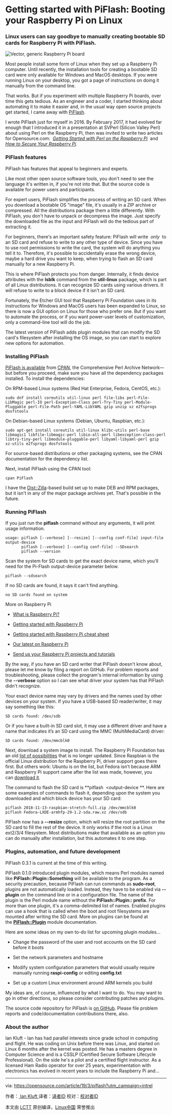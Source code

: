 [#]: collector: (oska874)
[#]: translator: ( )
[#]: reviewer: ( )
[#]: publisher: ( )
[#]: url: ( )
[#]: subject: (Getting started with PiFlash: Booting your Raspberry Pi on Linux)
[#]: via: (https://opensource.com/article/19/3/piflash?utm_campaign=intrel)
[#]: author: (Ian Kluft  https://opensource.com/users/ikluft)


Getting started with PiFlash: Booting your Raspberry Pi on Linux
============================================================

### Linux users can say goodbye to manually creating bootable SD cards for Raspberry Pi with PiFlash.

![Vector, generic Raspberry Pi board](https://opensource.com/sites/default/files/styles/image-full-size/public/lead-images/raspberrypi_board_vector_red.png?itok=yaqYjYqI "Vector, generic Raspberry Pi board")

Most people install some form of Linux when they set up a Raspberry Pi computer. Until recently, the installation tools for creating a bootable SD card were only available for Windows and MacOS desktops. If you were running Linux on your desktop, you got a page of instructions on doing it manually from the command line.

That works. But if you experiment with multiple Raspberry Pi boards, over time this gets tedious. As an engineer and a coder, I started thinking about automating it to make it easier and, in the usual way open source projects get started, I came away with [PiFlash][10].

I wrote PiFlash just for myself in 2016\. By February 2017, it had evolved far enough that I introduced it in a presentation at SVPerl (Silicon Valley Perl) about using Perl on the Raspberry Pi, then was invited to write two articles for Opensource.com:  _[Getting Started with Perl on the Raspberry Pi][7]_  and  _[How to Secure Your Raspberry Pi][8]._ 

### PiFlash features

PiFlash has features that appeal to beginners and experts.

Like most other open source software tools, you don't need to see the language it's written in, if you're not into that. But the source code is available for power users and participants.

For expert users, PiFlash simplifies the process of writing an SD card. When you download a bootable OS "image" file, it's usually in a ZIP archive or compressed. All the distributions package them a little differently. With PiFlash, you don't have to unpack or decompress the image. Just specify the downloaded file as the input and PiFlash will do the tedious part of extracting it.

For beginners, there's an important safety feature: PiFlash will write  _only_  to an SD card and refuse to write to any other type of device. Since you have to use root permissions to write the card, the system will do anything you tell it to. Therefore, it's possible to accidentally erase the wrong device, maybe a hard drive you want to keep, when trying to flash an SD card manually for a new Raspberry Pi.

This is where PiFlash protects you from danger. Internally, it finds device attributes with the **lsblk** command from the **util-linux** package, which is part of all Linux distributions. It can recognize SD cards using various drivers. It will refuse to write to a block device if it isn't an SD card.

Fortunately, the Etcher GUI tool that Raspberry Pi Foundation uses in its instructions for Windows and MacOS users has been expanded to Linux, so there is now a GUI option on Linux for those who prefer one. But if you want to automate the process, or if you want power-user levels of customization, only a command-line tool will do the job.

The latest version of PiFlash adds plugin modules that can modify the SD card's filesystem after installing the OS image, so you can start to explore new options for automation.

### Installing PiFlash

[PiFlash is available][11] from [CPAN][12], the Comprehensive Perl Archive Network—but before you proceed, make sure you have all the dependency packages installed. To install the dependencies:

On RPM-based Linux systems (Red Hat Enterprise, Fedora, CentOS, etc.):

```
sudo dnf install coreutils util-linux perl file-libs perl-File-LibMagic perl-IO perl-Exception-Class perl-Try-Tiny perl-Module-Pluggable perl-File-Path perl-YAML-LibYAML gzip unzip xz e2fsprogs dosfstools
```

On Debian-based Linux systems (Debian, Ubuntu, Raspbian, etc.):

```
sudo apt-get install coreutils util-linux klibc-utils perl-base libmagic1 libfile-libmagic-perl libio-all-perl libexception-class-perl libtry-tiny-perl libmodule-pluggable-perl libyaml-libyaml-perl gzip xz-utils e2fsprogs dosfstools
```

For source-based distributions or other packaging systems, see the CPAN documentation for the dependency list.

Next, install PiFlash using the CPAN tool:

```
cpan PiFlash
```

I have the [Dist:][13][:Zilla][14]-based build set up to make DEB and RPM packages, but it isn't in any of the major package archives yet. That's possible in the future.

### Running PiFlash

If you just run the **piflash** command without any arguments, it will print usage information.

```
usage: piflash [--verbose] [--resize] [--config conf-file] input-file output-device
       piflash [--verbose] [--config conf-file] --SDsearch
       piflash --version
```

Scan the system for SD cards to get the exact device name, which you'll need for the Pi-Flash output-device parameter below.

```
piflash --sdsearch
```

If no SD cards are found, it says it can't find anything.

```
no SD cards found on system
```
More on Raspberry Pi

*   [What is Raspberry Pi?][1]

*   [Getting started with Raspberry Pi][2]

*   [Getting started with Raspberry Pi cheat sheet][3]

*   [Our latest on Raspberry Pi][4]

*   [Send us your Raspberry Pi projects and tutorials][5]

By the way, if you have an SD card writer that PiFlash doesn't know about, please let me know by filing a report on GitHub. For problem reports and troubleshooting, please collect the program's internal information by using the **--verbose** option so I can see what driver your system has that PiFlash didn't recognize.

Your exact device name may vary by drivers and the names used by other devices on your system. If you have a USB-based SD reader/writer, it may say something like this:

```
SD cards found: /dev/sdb
```

Or if you have a built-in SD card slot, it may use a different driver and have a name that indicates it’s an SD card using the MMC (MultiMediaCard) driver:

```
SD cards found: /dev/mmcblk0
```

Next, download a system image to install. The Raspberry Pi Foundation has an old [list of possibilities][15] that is no longer updated. Since Raspbian is the official Linux distribution for the Raspberry Pi, driver support goes there first. But others work: Ubuntu is on the list, but Fedora isn't because ARM and Raspberry Pi support came after the list was made, however, you can [download it][16].

The command to flash the SD card is **piflash <input-file> <output-device **. Here are some examples of commands to flash it, depending upon the system you downloaded and which block device has your SD card:

```
piflash 2018-11-13-raspbian-stretch-full.zip /dev/mmcblk0
piflash Fedora-LXDE-armhfp-29-1.2-sda.raw.xz /dev/sdb
```

PiFlash now has a **--resize** option, which will resize the root partition on the SD card to fill the rest of the device. It only works if the root is a Linux ext2/3/4 filesystem. Most distributions make that available as an option you can do manually after installation, but this automates it to one step.

### Plugins, automation, and future development

PiFlash 0.3.1 is current at the time of this writing.

PiFlash 0.1.0 introduced plugin modules, which means Perl modules named like **PiFlash::Plugin::Something** will be available to the program. As a security precaution, because PiFlash can run commands as **sudo-root**, plugins are not automatically loaded. Instead, they have to be enabled via **--plugin** on the command line or in a configuration file. The name of the plugin is the Perl module name without the **PiFlash::Plugin:: prefix**. For more than one plugin, it's a comma-delimited list of names. Enabled plugins can use a hook that is called when the boot and root filesystems are mounted after writing the SD card. More on plugins can be found at the [**PiFlash::Plugin**][17] module documentation.

Here are some ideas on my own to-do list for upcoming plugin modules...

*   Change the password of the user and root accounts on the SD card before it boots

*   Set the network parameters and hostname

*   Modify system configuration parameters that would usually require manually running **raspi-config** or editing **config.txt**

*   Set up a custom Linux environment around ARM kernels you build

My ideas are, of course, influenced by what I want to do. You may want to go in other directions, so please consider contributing patches and plugins.

The source code repository for PiFlash is [on GitHub][18]. Please file problem reports and code/documentation contributions there, also.

### About the author

Ian Kluft - Ian has had parallel interests since grade school in computing and flight. He was coding on Unix before there was Linux, and started on Linux 6 months after the kernel was posted. He has a masters degree in Computer Science and is a CSSLP (Certified Secure Software Lifecycle Professional). On the side he's a pilot and a certified flight instructor. As a licensed Ham Radio operator for over 25 years, experimentation with electronics has evolved in recent years to include the Raspberry Pi and...

--------------------------------------------------------------------------------

via: https://opensource.com/article/19/3/piflash?utm_campaign=intrel

作者：[ Ian Kluft ][a]
译者：[译者ID](https://github.com/译者ID)
校对：[校对者ID](https://github.com/校对者ID)

本文由 [LCTT](https://github.com/LCTT/TranslateProject) 原创编译，[Linux中国](https://linux.cn/) 荣誉推出

[a]:https://opensource.com/users/ikluft
[1]:https://opensource.com/resources/what-raspberry-pi?src=raspberry_pi_resource_menu1&intcmp=701f2000000h4RcAAI
[2]:https://opensource.com/article/16/12/getting-started-raspberry-pi?src=raspberry_pi_resource_menu2&intcmp=701f2000000h4RcAAI
[3]:https://opensource.com/downloads/getting-started-raspberry-pi-cheat-sheet?src=raspberry_pi_resource_menu3&intcmp=701f2000000h4RcAAI
[4]:https://opensource.com/tags/raspberry-pi?src=raspberry_pi_resource_menu4&intcmp=701f2000000h4RcAAI
[5]:https://opensource.com/article/17/2/raspberry-pi-submit-your-article?src=raspberry_pi_resource_menu5&intcmp=701f2000000h4RcAAI
[6]:https://opensource.com/article/19/3/piflash?rate=uzXbDSgdiRC1mnuHSCo-WHnHP7-lSyoYkTjdfMcFcUI
[7]:https://opensource.com/article/17/3/perl-raspberry-pi
[8]:https://opensource.com/article/17/3/iot-security-raspberry-pi
[9]:https://opensource.com/user/120171/feed
[10]:https://github.com/ikluft/piflash
[11]:https://metacpan.org/release/PiFlash
[12]:http://www.cpan.org/
[13]:https://metacpan.org/pod/Dist::Zilla
[14]:https://metacpan.org/pod/Dist::Zilla
[15]:https://www.raspberrypi.org/downloads/
[16]:https://arm.fedoraproject.org/
[17]:https://metacpan.org/pod/PiFlash::Plugin
[18]:https://github.com/ikluft/piflash
[19]:https://opensource.com/users/ikluft
[20]:https://opensource.com/users/ikluft
[21]:https://opensource.com/tags/raspberry-pi
[22]:https://opensource.com/tags/linux

